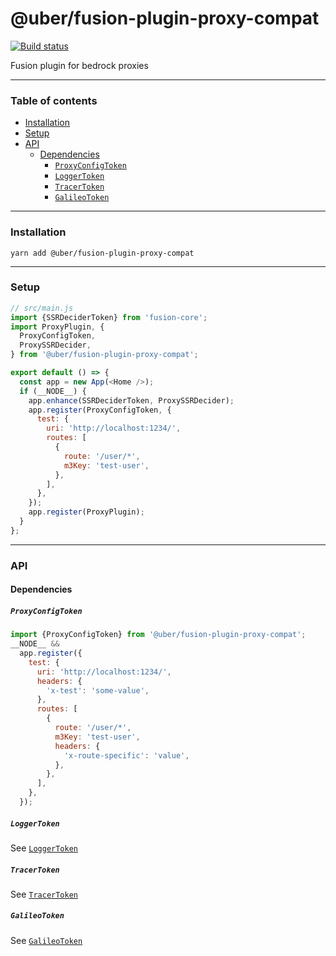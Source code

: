 # @uber/fusion-plugin-proxy-compat

[![Build status](https://badge.buildkite.com/e962e49f800a98e953516b0d036bc66501ccb5e90dcd7eff2f.svg?branch=master)](https://buildkite.com/uber/fusionjs)

Fusion plugin for bedrock proxies

---

### Table of contents

* [Installation](#installation)
* [Setup](#setup)
* [API](#api)
  * [Dependencies](#dependencies)
    * [`ProxyConfigToken`](#proxyconfigtoken)
    * [`LoggerToken`](#loggertoken)
    * [`TracerToken`](#tracertoken)
    * [`GalileoToken`](#galileotoken)

---

### Installation

```
yarn add @uber/fusion-plugin-proxy-compat
```

---

### Setup

```js
// src/main.js
import {SSRDeciderToken} from 'fusion-core';
import ProxyPlugin, {
  ProxyConfigToken,
  ProxySSRDecider,
} from '@uber/fusion-plugin-proxy-compat';

export default () => {
  const app = new App(<Home />);
  if (__NODE__) {
    app.enhance(SSRDeciderToken, ProxySSRDecider);
    app.register(ProxyConfigToken, {
      test: {
        uri: 'http://localhost:1234/',
        routes: [
          {
            route: '/user/*',
            m3Key: 'test-user',
          },
        ],
      },
    });
    app.register(ProxyPlugin);
  }
};
```

---

### API

#### Dependencies

##### `ProxyConfigToken`

```js
import {ProxyConfigToken} from '@uber/fusion-plugin-proxy-compat';
__NODE__ &&
  app.register({
    test: {
      uri: 'http://localhost:1234/',
      headers: {
        'x-test': 'some-value',
      },
      routes: [
        {
          route: '/user/*',
          m3Key: 'test-user',
          headers: {
            'x-route-specific': 'value',
          },
        },
      ],
    },
  });
```

##### `LoggerToken`

See [`LoggerToken`](https://github.com/fusionjs/fusionjs/tree/master/fusion-tokens#loggertoken)

##### `TracerToken`

See [`TracerToken`](https://engdocs.uberinternal.com/web/api/uber-fusion-plugin-tracer#tracertoken)

##### `GalileoToken`

See [`GalileoToken`](https://engdocs.uberinternal.com/web/api/uber-fusion-plugin-galileo#galileotoken)
